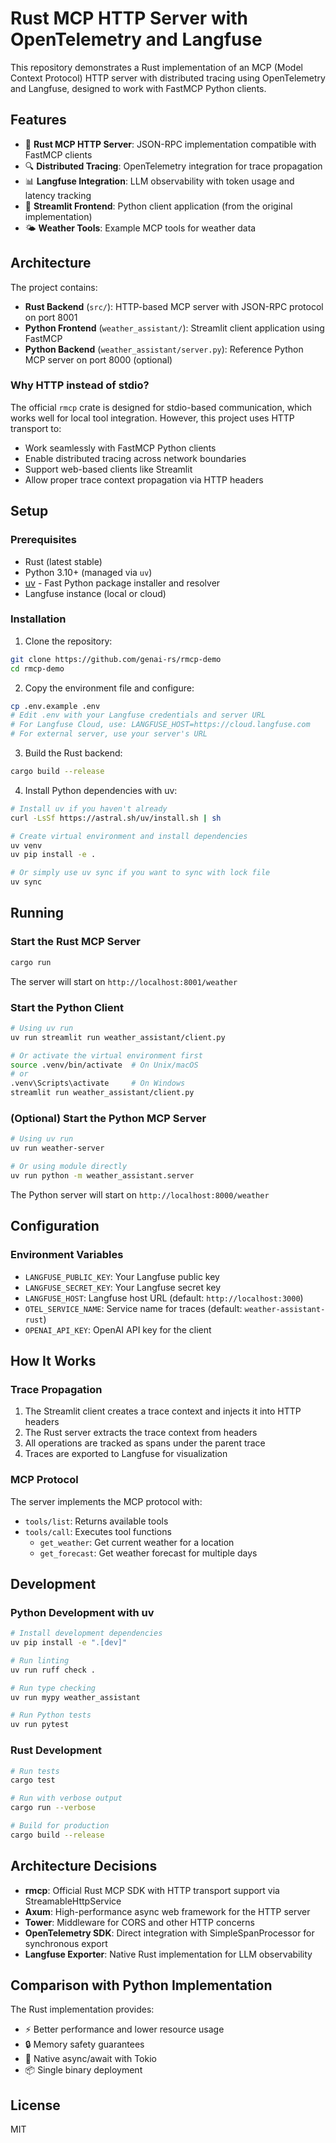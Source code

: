 # Rust MCP HTTP Server with OpenTelemetry and Langfuse

This repository demonstrates a Rust implementation of an MCP (Model Context Protocol) HTTP server with distributed tracing using OpenTelemetry and Langfuse, designed to work with FastMCP Python clients.

## Features

- 🦀 **Rust MCP HTTP Server**: JSON-RPC implementation compatible with FastMCP clients
- 🔍 **Distributed Tracing**: OpenTelemetry integration for trace propagation
- 📊 **Langfuse Integration**: LLM observability with token usage and latency tracking
- 🎨 **Streamlit Frontend**: Python client application (from the original implementation)
- 🌤️ **Weather Tools**: Example MCP tools for weather data

## Architecture

The project contains:
- **Rust Backend** (`src/`): HTTP-based MCP server with JSON-RPC protocol on port 8001
- **Python Frontend** (`weather_assistant/`): Streamlit client application using FastMCP
- **Python Backend** (`weather_assistant/server.py`): Reference Python MCP server on port 8000 (optional)

### Why HTTP instead of stdio?

The official `rmcp` crate is designed for stdio-based communication, which works well for local tool integration. However, this project uses HTTP transport to:
- Work seamlessly with FastMCP Python clients
- Enable distributed tracing across network boundaries
- Support web-based clients like Streamlit
- Allow proper trace context propagation via HTTP headers

## Setup

### Prerequisites

- Rust (latest stable)
- Python 3.10+ (managed via `uv`)
- [uv](https://github.com/astral-sh/uv) - Fast Python package installer and resolver
- Langfuse instance (local or cloud)

### Installation

1. Clone the repository:
```bash
git clone https://github.com/genai-rs/rmcp-demo
cd rmcp-demo
```

2. Copy the environment file and configure:
```bash
cp .env.example .env
# Edit .env with your Langfuse credentials and server URL
# For Langfuse Cloud, use: LANGFUSE_HOST=https://cloud.langfuse.com
# For external server, use your server's URL
```

3. Build the Rust backend:
```bash
cargo build --release
```

4. Install Python dependencies with uv:
```bash
# Install uv if you haven't already
curl -LsSf https://astral.sh/uv/install.sh | sh

# Create virtual environment and install dependencies
uv venv
uv pip install -e .

# Or simply use uv sync if you want to sync with lock file
uv sync
```

## Running

### Start the Rust MCP Server

```bash
cargo run
```

The server will start on `http://localhost:8001/weather`

### Start the Python Client

```bash
# Using uv run
uv run streamlit run weather_assistant/client.py

# Or activate the virtual environment first
source .venv/bin/activate  # On Unix/macOS
# or
.venv\Scripts\activate     # On Windows
streamlit run weather_assistant/client.py
```

### (Optional) Start the Python MCP Server

```bash
# Using uv run
uv run weather-server

# Or using module directly
uv run python -m weather_assistant.server
```

The Python server will start on `http://localhost:8000/weather`

## Configuration

### Environment Variables

- `LANGFUSE_PUBLIC_KEY`: Your Langfuse public key
- `LANGFUSE_SECRET_KEY`: Your Langfuse secret key
- `LANGFUSE_HOST`: Langfuse host URL (default: `http://localhost:3000`)
- `OTEL_SERVICE_NAME`: Service name for traces (default: `weather-assistant-rust`)
- `OPENAI_API_KEY`: OpenAI API key for the client

## How It Works

### Trace Propagation

1. The Streamlit client creates a trace context and injects it into HTTP headers
2. The Rust server extracts the trace context from headers
3. All operations are tracked as spans under the parent trace
4. Traces are exported to Langfuse for visualization

### MCP Protocol

The server implements the MCP protocol with:
- `tools/list`: Returns available tools
- `tools/call`: Executes tool functions
  - `get_weather`: Get current weather for a location
  - `get_forecast`: Get weather forecast for multiple days

## Development

### Python Development with uv

```bash
# Install development dependencies
uv pip install -e ".[dev]"

# Run linting
uv run ruff check .

# Run type checking
uv run mypy weather_assistant

# Run Python tests
uv run pytest
```

### Rust Development

```bash
# Run tests
cargo test

# Run with verbose output
cargo run --verbose

# Build for production
cargo build --release
```

## Architecture Decisions

- **rmcp**: Official Rust MCP SDK with HTTP transport support via StreamableHttpService
- **Axum**: High-performance async web framework for the HTTP server
- **Tower**: Middleware for CORS and other HTTP concerns
- **OpenTelemetry SDK**: Direct integration with SimpleSpanProcessor for synchronous export
- **Langfuse Exporter**: Native Rust implementation for LLM observability

## Comparison with Python Implementation

The Rust implementation provides:
- ⚡ Better performance and lower resource usage
- 🔒 Memory safety guarantees
- 🚀 Native async/await with Tokio
- 📦 Single binary deployment

## License

MIT